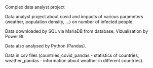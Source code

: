 Complex data analyst project

Data analyst project about covid and impacts of various parameters (weather, population density, ...) on number of infected people.

Data downloaded by SQL via MariaDB from database. Vizualisation by Power BI. 

Data also analysed by Python (Pandas). 

Data in csv files (countries_covid_pandas - statistics of countries, weather_pandas - information about weather in different countries). 
